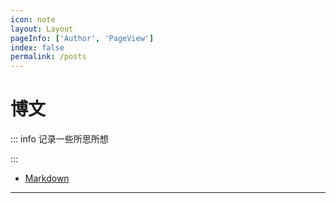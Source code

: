 ```yaml
---
icon: note
layout: Layout
pageInfo: ['Author', 'PageView']
index: false
permalink: /posts
---
```


# 博文

::: info 记录一些所思所想

:::

- [Markdown](./markdown.md)

---
